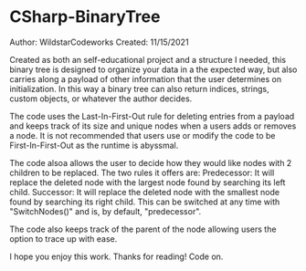 # CSharp-BinaryTree
Author: WildstarCodeworks
Created: 11/15/2021

Created as both an self-educational project and a structure I needed, this binary tree
is designed to organize your data in a the expected way, but also carries along a payload of other
information that the user determines on initialization. In this way a binary tree can also return
indices, strings, custom objects, or whatever the author decides.

The code uses the Last-In-First-Out rule for deleting entries from a payload and keeps track of
its size and unique nodes when a users adds or removes a node. It is not recommended that users
use or modify the code to be First-In-First-Out as the runtime is abyssmal.

The code alsoa allows the user to decide how they would like nodes with 2 children to be replaced.
The two rules it offers are:
Predecessor: It will replace the deleted node with the largest node found by searching its left child.
Successor: It will replace the deleted node with the smallest node found by searching its right child.
This can be switched at any time with "SwitchNodes()" and is, by default, "predecessor".
 
The code also keeps track of the parent of the node allowing users the option to trace up with ease.
 
I hope you enjoy this work. Thanks for reading! Code on.
